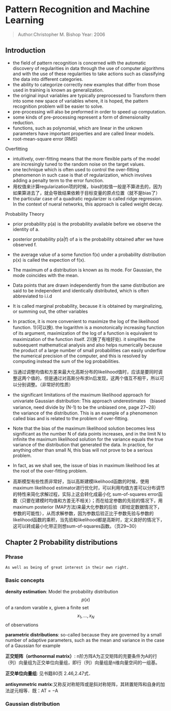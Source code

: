 # Pattern Recognition and Machine Learning
> Author:Christopher M. Bishop
> Year: 2006

## Introduction
- the field of pattern recognition is concerned with the automatic discovery of regularities in data through the use of computer algorithms and with the use of these regularities to take actions such as classifying the data into different categories.
- the ability to categorize correctly new examples that differ from those used in training is known as generalization.
- the original input variables are typically preprocessed to Transform them into some new space of variables where, it is hoped, the pattern recognition problem will be easier to solve.
- pre-processing will also be preformed in order to speed up computation.
- some kinds of pre-processing represent a form of dimensionality reduction.
- functions, such as polynomial, which are linear in the unkown parameters have important properties and are called linear models.
- root-mean-square error (RMS)

Overfitting
- intuitively, over-fitting means that the more flexible parts of the model are incresingly tuned to the random noise on the target values.
- one technique which is often used to control the over-fitting phenomenon in such case is that of regularization, which involves adding a penalty term to the error function.
- 用权值来计算regularization项的时候，bias的权值一般是不算进去的，因为如果算进去了，就会导致结果依赖于目标变量的原点位置（就不是bias了）
- the particular case of a quadratic regularizer is called ridge regression. In the context of nueral networks, this approach is called weight decay.

Probability Theory
- prior probability p(a) is the probability available before we observe the identity of a.
- posterior probability p(a|f) of a is the probability obtained after we have observed f.
- the average value of a some function f(x) under a probability distribution p(x) is called the expection of f(x).

- The maximum of a distribution is known as its mode. For Gaussian, the mode coincides with the mean.
- Data points that are drawn independently from the same distribution are said to be independent and identically distributed, which is often abbreviated to i.i.d
- It is called marginal probability, because it is obtained by marginalizing, or summing out, the other variables
-  In practice, it is more convenient to maximize the log of the likelihood function. 1)(可以换). the logarithm is a monotonically increasing function of its argument, maximization of the log of a function is equivalent to maximization of the function itself. 2)(换了有啥好处). it simplifies the subsequent mathematical analysis and also helps numerically because the product of a large number of small probabilities can easily underflow the numerical precision of the computer, and this is resolved by computing instead the sum of the log probabilities.
- 当通过调整均值和方差来最大化高斯分布的likelihood值时，应该是要同时调整这两个值的，但是通过对高斯分布求ln后发现，这两个值互不相干，所以可以分别调整。（非常好的性质）
- the significant limitations of the maximum likelihood approach for univariate Gaussian distribution: This approach underestimates （biased variance, need divide by (N-1) to be the unbiased one, page 27~28） the variance of the distribution. This is an example of a phenomenon called bias and is related to the problem of over-fitting.  
- Note that the bias of the maximum likelihood solution becomes less significant as the number N of data points increases, and in the limit N to infinite the maximum likelihood solution for the variance equals the true variance of the distribution that generated the data. In practice, for anything other than small N, this bias will not prove to be a serious problem.
- In fact, as we shall see, the issue of bias in maximum likelihood lies at the root of the over-fitting problem.
- 高斯模型有些性质非常好，当以高斯建模likelihood函数的时候，使用maximum likelihood estimator进行优化时，可以利用均值方差可以分布调节的特性来简化求解过程，实际上这会转化成最小化 sum-of-squares error函数（只要在建模时均值和方差无不相关）；而在给定参数的先验的情况下，用maximum posterior (MAP方法)来最大化参数的后验（即给定数据情况下，参数的可能性），从而求解参数，因为参数后验正比于参数先验与参数的likelihood函数的乘积，当先验和likelihood都是高斯时，定义良好的情况下，这可以转成最小化带正则想sum-of-squares函数。（页29~30）

## Chapter 2 Probability distributions

### Phrase
```
As well as being of great interest in their own right.
```

### Basic concepts
__density estimation__: Model the probability distribution $$p(x)$$ of a random varable x, given a finite set $$x_1,...,x_N$$ of observations

__parametric distributions__: so-called because they are governed by a small number of adaptive parameters, such as the mean and variance in the case of a Gaussian for example

__正交矩阵（orthonormal matrix）__: n阶方阵A为正交矩阵的充要条件为A的行（列）向量组为正交单位向量组，即行（列）向量组是n维向量空间的一组基。

__正交单位向量组__: 见书籍80页 2.46,2.47式．

__antisymmetric matrix__:又称反对称矩阵或是斜对称矩阵，其转置矩阵和自身的加法逆元相等．既：AT = −A

### Gaussian distribution
